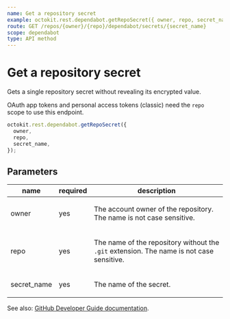 ```yaml
---
name: Get a repository secret
example: octokit.rest.dependabot.getRepoSecret({ owner, repo, secret_name })
route: GET /repos/{owner}/{repo}/dependabot/secrets/{secret_name}
scope: dependabot
type: API method
---
```


# Get a repository secret

Gets a single repository secret without revealing its encrypted value.

OAuth app tokens and personal access tokens (classic) need the `repo` scope to use this endpoint.

```js
octokit.rest.dependabot.getRepoSecret({
  owner,
  repo,
  secret_name,
});
```

## Parameters

<table>
  <thead>
    <tr>
      <th>name</th>
      <th>required</th>
      <th>description</th>
    </tr>
  </thead>
  <tbody>
    <tr><td>owner</td><td>yes</td><td>

The account owner of the repository. The name is not case sensitive.

</td></tr>
<tr><td>repo</td><td>yes</td><td>

The name of the repository without the `.git` extension. The name is not case sensitive.

</td></tr>
<tr><td>secret_name</td><td>yes</td><td>

The name of the secret.

</td></tr>
  </tbody>
</table>

See also: [GitHub Developer Guide documentation](https://docs.github.com/rest/dependabot/secrets#get-a-repository-secret).
